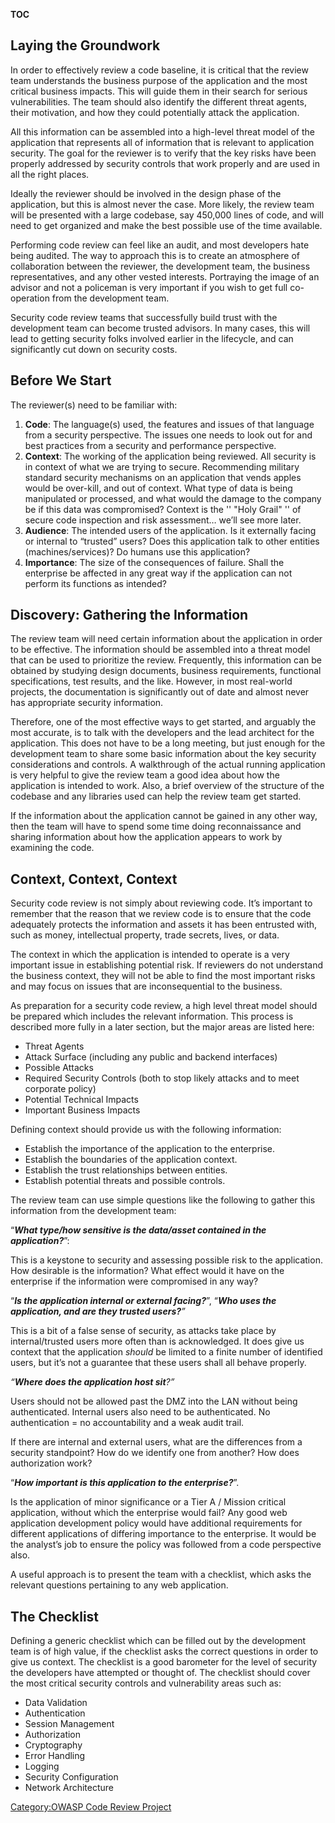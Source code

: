 __TOC__

## Laying the Groundwork

In order to effectively review a code baseline, it is critical that the
review team understands the business purpose of the application and the
most critical business impacts. This will guide them in their search for
serious vulnerabilities. The team should also identify the different
threat agents, their motivation, and how they could potentially attack
the application.

All this information can be assembled into a high-level threat model of
the application that represents all of information that is relevant to
application security. The goal for the reviewer is to verify that the
key risks have been properly addressed by security controls that work
properly and are used in all the right places.

Ideally the reviewer should be involved in the design phase of the
application, but this is almost never the case. More likely, the review
team will be presented with a large codebase, say 450,000 lines of code,
and will need to get organized and make the best possible use of the
time available.

Performing code review can feel like an audit, and most developers hate
being audited. The way to approach this is to create an atmosphere of
collaboration between the reviewer, the development team, the business
representatives, and any other vested interests. Portraying the image of
an advisor and not a policeman is very important if you wish to get full
co-operation from the development team.

Security code review teams that successfully build trust with the
development team can become trusted advisors. In many cases, this will
lead to getting security folks involved earlier in the lifecycle, and
can significantly cut down on security costs.

## Before We Start

The reviewer(s) need to be familiar with:

1.  **Code**: The language(s) used, the features and issues of that
    language from a security perspective. The issues one needs to look
    out for and best practices from a security and performance
    perspective.
2.  **Context**: The working of the application being reviewed. All
    security is in context of what we are trying to secure. Recommending
    military standard security mechanisms on an application that vends
    apples would be over-kill, and out of context. What type of data is
    being manipulated or processed, and what would the damage to the
    company be if this data was compromised? Context is the '' "Holy
    Grail" '' of secure code inspection and risk assessment… we’ll see
    more later.
3.  **Audience**: The intended users of the application. Is it
    externally facing or internal to “trusted” users? Does this
    application talk to other entities (machines/services)? Do humans
    use this application?
4.  **Importance**: The size of the consequences of failure. Shall the
    enterprise be affected in any great way if the application can not
    perform its functions as intended?

## Discovery: Gathering the Information

The review team will need certain information about the application in
order to be effective. The information should be assembled into a threat
model that can be used to prioritize the review. Frequently, this
information can be obtained by studying design documents, business
requirements, functional specifications, test results, and the like.
However, in most real-world projects, the documentation is significantly
out of date and almost never has appropriate security information.

Therefore, one of the most effective ways to get started, and arguably
the most accurate, is to talk with the developers and the lead architect
for the application. This does not have to be a long meeting, but just
enough for the development team to share some basic information about
the key security considerations and controls. A walkthrough of the
actual running application is very helpful to give the review team a
good idea about how the application is intended to work. Also, a brief
overview of the structure of the codebase and any libraries used can
help the review team get started.

If the information about the application cannot be gained in any other
way, then the team will have to spend some time doing reconnaissance and
sharing information about how the application appears to work by
examining the code.

## Context, Context, Context

Security code review is not simply about reviewing code. It’s important
to remember that the reason that we review code is to ensure that the
code adequately protects the information and assets it has been
entrusted with, such as money, intellectual property, trade secrets,
lives, or data.

The context in which the application is intended to operate is a very
important issue in establishing potential risk. If reviewers do not
understand the business context, they will not be able to find the most
important risks and may focus on issues that are inconsequential to the
business.

As preparation for a security code review, a high level threat model
should be prepared which includes the relevant information. This process
is described more fully in a later section, but the major areas are
listed here:

  - Threat Agents
  - Attack Surface (including any public and backend interfaces)
  - Possible Attacks
  - Required Security Controls (both to stop likely attacks and to meet
    corporate policy)
  - Potential Technical Impacts
  - Important Business Impacts

Defining context should provide us with the following information:

  - Establish the importance of the application to the enterprise.
  - Establish the boundaries of the application context.
  - Establish the trust relationships between entities.
  - Establish potential threats and possible controls.

The review team can use simple questions like the following to gather
this information from the development team:

“***What type/how sensitive is the data/asset contained in the
application?***”:

This is a keystone to security and assessing possible risk to the
application. How desirable is the information? What effect would it have
on the enterprise if the information were compromised in any way?

“***Is the application internal or external facing?***”, “***Who uses
the application, and are they trusted users?**”*

This is a bit of a false sense of security, as attacks take place by
internal/trusted users more often than is acknowledged. It does give us
context that the application *should* be limited to a finite number of
identified users, but it’s not a guarantee that these users shall all
behave properly.

*“**Where does the application host sit**?”*

Users should not be allowed past the DMZ into the LAN without being
authenticated. Internal users also need to be authenticated. No
authentication = no accountability and a weak audit trail.

If there are internal and external users, what are the differences from
a security standpoint? How do we identify one from another? How does
authorization work?

“***How important is this application to the enterprise?***”.

Is the application of minor significance or a Tier A / Mission critical
application, without which the enterprise would fail? Any good web
application development policy would have additional requirements for
different applications of differing importance to the enterprise. It
would be the analyst’s job to ensure the policy was followed from a code
perspective also.

A useful approach is to present the team with a checklist, which asks
the relevant questions pertaining to any web application.

## The Checklist

Defining a generic checklist which can be filled out by the development
team is of high value, if the checklist asks the correct questions in
order to give us context. The checklist is a good barometer for the
level of security the developers have attempted or thought of. The
checklist should cover the most critical security controls and
vulnerability areas such as:

  - Data Validation
  - Authentication
  - Session Management
  - Authorization
  - Cryptography
  - Error Handling
  - Logging
  - Security Configuration
  - Network Architecture

[Category:OWASP Code Review
Project](Category:OWASP_Code_Review_Project "wikilink")
